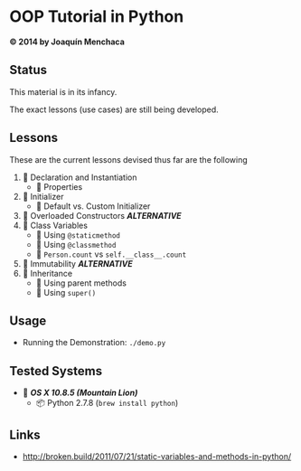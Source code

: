 # OOP Tutorial in Python
**© 2014 by Joaquín Menchaca**

## Status

This material is in its infancy.

The exact lessons (use cases) are still being developed.

## Lessons

These are the current lessons devised thus far are the following

 1. :green_book: Declaration and Instantiation
    * :page_facing_up: Properties
 2. :green_book: Initializer
     * :page_facing_up: Default vs. Custom Initializer
 3. :closed_book: Overloaded Constructors ***ALTERNATIVE***
 4. :green_book: Class Variables
    * :page_facing_up: Using `@staticmethod`
    * :page_facing_up: Using `@classmethod`
    * :page_facing_up: `Person.count` vs `self.__class__.count`
 5. :closed_book: Immutability ***ALTERNATIVE***
 6. :green_book: Inheritance
    * :page_facing_up: Using parent methods
    * :page_facing_up: Using `super()`

## Usage

* Running the Demonstration: `./demo.py`

## Tested Systems

* :dvd: *__OS X 10.8.5 (Mountain Lion)__*
  * :package: Python 2.7.8 (`brew install python`)

## Links

* http://broken.build/2011/07/21/static-variables-and-methods-in-python/
